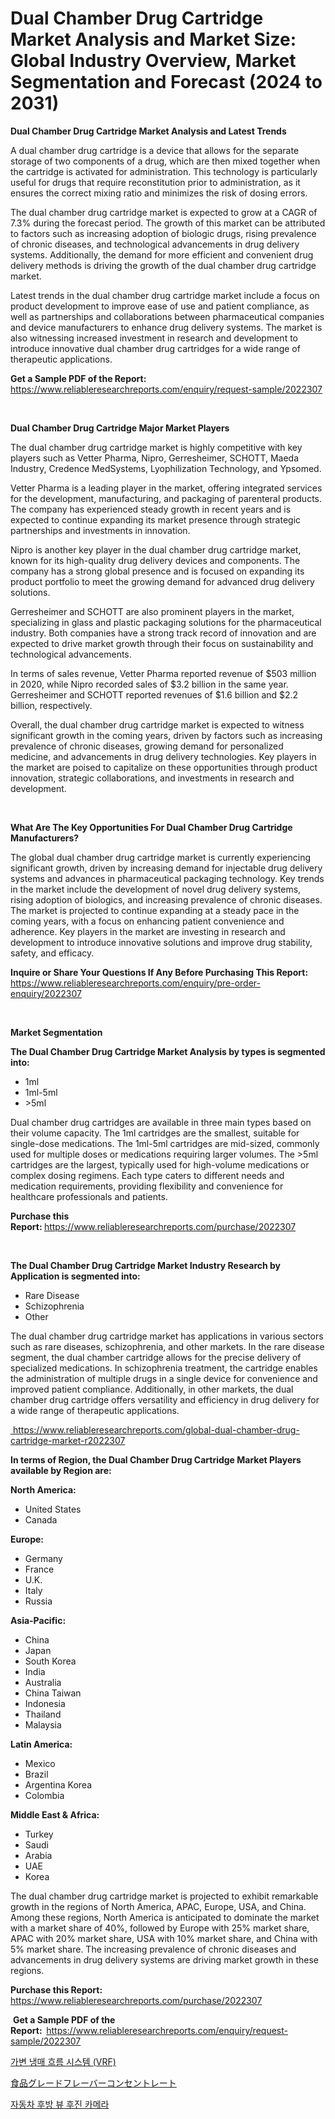 <p><h1>Dual Chamber Drug Cartridge Market Analysis and Market Size: Global Industry Overview, Market Segmentation and Forecast (2024 to 2031)</h1></p><p><strong>Dual Chamber Drug Cartridge Market Analysis and Latest Trends</strong></p>
<p><p>A dual chamber drug cartridge is a device that allows for the separate storage of two components of a drug, which are then mixed together when the cartridge is activated for administration. This technology is particularly useful for drugs that require reconstitution prior to administration, as it ensures the correct mixing ratio and minimizes the risk of dosing errors.</p><p>The dual chamber drug cartridge market is expected to grow at a CAGR of 7.3% during the forecast period. The growth of this market can be attributed to factors such as increasing adoption of biologic drugs, rising prevalence of chronic diseases, and technological advancements in drug delivery systems. Additionally, the demand for more efficient and convenient drug delivery methods is driving the growth of the dual chamber drug cartridge market.</p><p>Latest trends in the dual chamber drug cartridge market include a focus on product development to improve ease of use and patient compliance, as well as partnerships and collaborations between pharmaceutical companies and device manufacturers to enhance drug delivery systems. The market is also witnessing increased investment in research and development to introduce innovative dual chamber drug cartridges for a wide range of therapeutic applications.</p></p>
<p><strong>Get a Sample PDF of the Report:&nbsp;</strong> <a href="https://www.reliableresearchreports.com/enquiry/request-sample/2022307">https://www.reliableresearchreports.com/enquiry/request-sample/2022307</a></p>
<p>&nbsp;</p>
<p><strong>Dual Chamber Drug Cartridge Major Market Players</strong></p>
<p><p>The dual chamber drug cartridge market is highly competitive with key players such as Vetter Pharma, Nipro, Gerresheimer, SCHOTT, Maeda Industry, Credence MedSystems, Lyophilization Technology, and Ypsomed. </p><p>Vetter Pharma is a leading player in the market, offering integrated services for the development, manufacturing, and packaging of parenteral products. The company has experienced steady growth in recent years and is expected to continue expanding its market presence through strategic partnerships and investments in innovation.</p><p>Nipro is another key player in the dual chamber drug cartridge market, known for its high-quality drug delivery devices and components. The company has a strong global presence and is focused on expanding its product portfolio to meet the growing demand for advanced drug delivery solutions.</p><p>Gerresheimer and SCHOTT are also prominent players in the market, specializing in glass and plastic packaging solutions for the pharmaceutical industry. Both companies have a strong track record of innovation and are expected to drive market growth through their focus on sustainability and technological advancements.</p><p>In terms of sales revenue, Vetter Pharma reported revenue of $503 million in 2020, while Nipro recorded sales of $3.2 billion in the same year. Gerresheimer and SCHOTT reported revenues of $1.6 billion and $2.2 billion, respectively.</p><p>Overall, the dual chamber drug cartridge market is expected to witness significant growth in the coming years, driven by factors such as increasing prevalence of chronic diseases, growing demand for personalized medicine, and advancements in drug delivery technologies. Key players in the market are poised to capitalize on these opportunities through product innovation, strategic collaborations, and investments in research and development.</p></p>
<p>&nbsp;</p>
<p><strong>What Are The Key Opportunities For Dual Chamber Drug Cartridge Manufacturers?</strong></p>
<p><p>The global dual chamber drug cartridge market is currently experiencing significant growth, driven by increasing demand for injectable drug delivery systems and advances in pharmaceutical packaging technology. Key trends in the market include the development of novel drug delivery systems, rising adoption of biologics, and increasing prevalence of chronic diseases. The market is projected to continue expanding at a steady pace in the coming years, with a focus on enhancing patient convenience and adherence. Key players in the market are investing in research and development to introduce innovative solutions and improve drug stability, safety, and efficacy.</p></p>
<p><strong>Inquire or Share Your Questions If Any Before Purchasing This Report:</strong> <a href="https://www.reliableresearchreports.com/enquiry/pre-order-enquiry/2022307">https://www.reliableresearchreports.com/enquiry/pre-order-enquiry/2022307</a></p>
<p>&nbsp;</p>
<p><strong>Market Segmentation</strong></p>
<p><strong>The Dual Chamber Drug Cartridge Market Analysis by types is segmented into:</strong></p>
<p><ul><li>1ml</li><li>1ml-5ml</li><li>>5ml</li></ul></p>
<p><p>Dual chamber drug cartridges are available in three main types based on their volume capacity. The 1ml cartridges are the smallest, suitable for single-dose medications. The 1ml-5ml cartridges are mid-sized, commonly used for multiple doses or medications requiring larger volumes. The >5ml cartridges are the largest, typically used for high-volume medications or complex dosing regimens. Each type caters to different needs and medication requirements, providing flexibility and convenience for healthcare professionals and patients.</p></p>
<p><strong>Purchase this Report:&nbsp;</strong><a href="https://www.reliableresearchreports.com/purchase/2022307">https://www.reliableresearchreports.com/purchase/2022307</a></p>
<p>&nbsp;</p>
<p><strong>The Dual Chamber Drug Cartridge Market Industry Research by Application is segmented into:</strong></p>
<p><ul><li>Rare Disease</li><li>Schizophrenia</li><li>Other</li></ul></p>
<p><p>The dual chamber drug cartridge market has applications in various sectors such as rare diseases, schizophrenia, and other markets. In the rare disease segment, the dual chamber cartridge allows for the precise delivery of specialized medications. In schizophrenia treatment, the cartridge enables the administration of multiple drugs in a single device for convenience and improved patient compliance. Additionally, in other markets, the dual chamber drug cartridge offers versatility and efficiency in drug delivery for a wide range of therapeutic applications.</p></p>
<p><a href="https://www.reliableresearchreports.com/global-dual-chamber-drug-cartridge-market-r2022307">&nbsp;https://www.reliableresearchreports.com/global-dual-chamber-drug-cartridge-market-r2022307</a></p>
<p><strong>In terms of Region, the Dual Chamber Drug Cartridge Market Players available by Region are:</strong></p>
<p>
    <p> <strong> North America: </strong>
        <ul>
            <li>United States</li>
            <li>Canada</li>
        </ul>
        </p> 
    <p> <strong> Europe: </strong>
        <ul>
            <li>Germany</li>
            <li>France</li>
            <li>U.K.</li>
            <li>Italy</li>
            <li>Russia</li>
        </ul>
        </p> 
    <p> <strong> Asia-Pacific: </strong>
        <ul>
            <li>China</li>
            <li>Japan</li>
            <li>South Korea</li>
            <li>India</li>
            <li>Australia</li>
            <li>China Taiwan</li>
            <li>Indonesia</li>
            <li>Thailand</li>
            <li>Malaysia</li>
        </ul>
        </p> 
    <p> <strong> Latin America: </strong>
        <ul>
            <li>Mexico</li>
            <li>Brazil</li>
            <li>Argentina Korea</li>
            <li>Colombia</li>
        </ul>
        </p> 
    <p> <strong> Middle East & Africa: </strong>
        <ul>
            <li>Turkey</li>
            <li>Saudi</li>
            <li>Arabia</li>
            <li>UAE</li>
            <li>Korea</li>
        </ul>
    </p>
    </p>
<p><p>The dual chamber drug cartridge market is projected to exhibit remarkable growth in the regions of North America, APAC, Europe, USA, and China. Among these regions, North America is anticipated to dominate the market with a market share of 40%, followed by Europe with 25% market share, APAC with 20% market share, USA with 10% market share, and China with 5% market share. The increasing prevalence of chronic diseases and advancements in drug delivery systems are driving market growth in these regions.</p></p>
<p><strong>Purchase this Report: </strong><a href="https://www.reliableresearchreports.com/purchase/2022307">https://www.reliableresearchreports.com/purchase/2022307</a></p>
<p>&nbsp;<strong>Get a Sample PDF of the Report:&nbsp;&nbsp;</strong><a href="https://www.reliableresearchreports.com/enquiry/request-sample/2022307">https://www.reliableresearchreports.com/enquiry/request-sample/2022307</a></p>
<p><strong></strong></p>
<p><p><a href="https://medium.com/@darkslegends0_32947/2024%EB%85%84%EB%B6%80%ED%84%B0-2031%EB%85%84%EA%B9%8C%EC%A7%80-%EC%98%88%EC%B8%A1%EB%90%98%EB%8A%94-%EA%B8%80%EB%A1%9C%EB%B2%8C-%EA%B0%80%EB%B3%80-%EB%83%89%EB%A7%A4-%EC%9C%A0%EB%9F%89-%EC%8B%9C%EC%8A%A4%ED%85%9C-vrf-%EC%8B%9C%EC%9E%A5-%EB%B2%94%EC%9C%84%EC%99%80-%EA%B7%B8-%EB%B9%A0%EB%A5%B4%EA%B2%8C-%EC%84%B1%EC%9E%A5%ED%95%98%EB%8A%94-cagr%EC%97%90-%EB%8C%80%ED%95%9C-%EC%B2%A0%EC%A0%80%ED%95%9C-%EB%B6%84%EC%84%9D-8401d9092010">가변 냉매 흐름 시스템 (VRF)</a></p><p><a href="https://medium.com/@bobbieratke2023/%E3%82%B0%E3%83%AD%E3%83%BC%E3%83%90%E3%83%AB%E3%83%95%E3%83%BC%E3%83%89%E3%82%B0%E3%83%AC%E3%83%BC%E3%83%89%E3%83%95%E3%83%AC%E3%83%BC%E3%83%90%E3%83%BC%E3%82%B3%E3%83%B3%E3%82%BB%E3%83%B3%E3%83%88%E3%83%AC%E3%83%BC%E3%83%88%E5%B8%82%E5%A0%B4%E3%81%AE%E5%8C%85%E6%8B%AC%E7%9A%84%E3%81%AA%E5%88%86%E6%9E%90-%E6%88%90%E9%95%B7%E3%83%88%E3%83%AC%E3%83%B3%E3%83%89-%E5%B8%82%E5%A0%B4%E4%BA%88%E6%B8%AC-2024%E5%B9%B4-2031%E5%B9%B4-6f3124ff280d">食品グレードフレーバーコンセントレート</a></p><p><a href="https://medium.com/@dayanarunolfsdottir/%EC%9E%90%EB%8F%99%EC%B0%A8-%ED%9B%84%EB%A9%B4-%EC%B9%B4%EB%A9%94%EB%9D%BC-%EC%8B%9C%EC%9E%A5%EC%9D%98-%EC%8B%AC%EC%B8%B5-%EC%A1%B0%EC%82%AC-%EB%8F%99%ED%96%A5-%EC%8B%9C%EC%9E%A5-%EC%84%B8%EB%B6%84%ED%99%94-%EA%B2%BD%EC%9F%81-%EB%B6%84%EC%84%9D-24c8d86793fa">자동차 후방 뷰 후진 카메라</a></p></p>